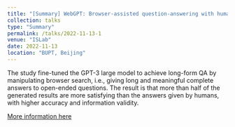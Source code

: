 ```yaml
---
title: "[Summary] WebGPT: Browser-assisted question-answering with human feedback"
collection: talks
type: "Summary"
permalink: /talks/2022-11-13-1
venue: "ISLab"
date: 2022-11-13
location: "BUPT, Beijing"
---
```

The study fine-tuned the GPT-3 large model to achieve long-form QA by manipulating browser search, i.e., giving long and meaningful complete answers to open-ended questions. The result is that more than half of the generated results are more satisfying than the answers given by humans, with higher accuracy and information validity.

[More information here](https://www.yuque.com/liujiarun-kfs4n/blblwd/yamfdg9cgzx0vqli?singleDoc)
